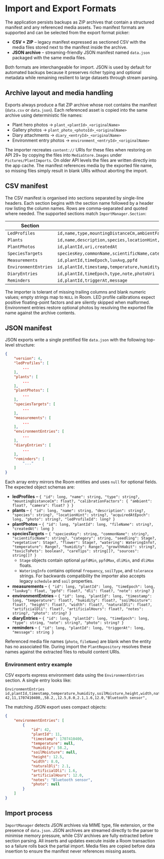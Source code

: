 # Import and Export Formats

The application persists backups as ZIP archives that contain a structured manifest and any
referenced media assets. Two manifest formats are supported and can be selected from the export
format picker:

- **CSV + ZIP** – legacy manifest expressed as sectioned CSV with the media files stored next to the
  manifest inside the archive.
- **JSON archive** – streaming-friendly JSON manifest named `data.json` packaged with the same media
  files.

Both formats are interchangeable for import. JSON is used by default for automated backups because
it preserves richer typing and optional metadata while remaining resilient to large datasets through
stream parsing.

## Archive layout and media handling

Exports always produce a flat ZIP archive whose root contains the manifest (`data.csv` or
`data.json`). Each referenced asset is copied into the same archive using deterministic file names:

- Plant hero photos → `plant_<plantId>_<originalName>`
- Gallery photos → `plant_photo_<photoId>_<originalName>`
- Diary attachments → `diary_<entryId>_<originalName>`
- Environment entry photos → `environment_<entryId>_<originalName>`

The importer recreates `content://` URIs for these files when restoring on API 29+ by copying the
files into `MediaStore.Images` under `Pictures/PlantImports`. On older API levels the files are
written directly into the app cache. The manifest references media by the exported file name, so
missing files simply result in blank URIs without aborting the import.

## CSV manifest

The CSV manifest is organised into sections separated by single-line headers. Each section begins
with the section name followed by a header row listing the column names. Rows are comma-separated
and quoted where needed. The supported sections match `ImportManager.Section`:

| Section              | Columns                                                                                                                                                                                                                                                                                                                                                                                       |
|----------------------|-----------------------------------------------------------------------------------------------------------------------------------------------------------------------------------------------------------------------------------------------------------------------------------------------------------------------------------------------------------------------------------------------|
| `LedProfiles`        | `id,name,type,mountingDistanceCm,ambientFactor,cameraFactor`                                                                                                                                                                                                                                                                                                                                  |
| `Plants`             | `id,name,description,species,locationHint,acquiredAtEpoch,photoUri,ledProfileId`                                                                                                                                                                                                                                                                                                              |
| `PlantPhotos`        | `id,plantId,uri,createdAt`                                                                                                                                                                                                                                                                                                                                                                    |
| `SpeciesTargets`     | `speciesKey,commonName,scientificName,category,seedlingPpfdMin,seedlingPpfdMax,seedlingDliMin,seedlingDliMax,vegetativePpfdMin,vegetativePpfdMax,vegetativeDliMin,vegetativeDliMax,flowerPpfdMin,flowerPpfdMax,flowerDliMin,flowerDliMax,wateringFrequency,wateringSoilType,wateringTolerance,temperatureMin,temperatureMax,humidityMin,humidityMax,growthHabit,toxicToPets,careTips,sources` |
| `Measurements`       | `id,plantId,timeEpoch,luxAvg,ppfd`                                                                                                                                                                                                                                                                                                                                                            |
| `EnvironmentEntries` | `id,plantId,timestamp,temperature,humidity,soilMoisture,height,width,naturalDli,artificialDli,artificialHours,notes,photo`                                                                                                                                                                                                                                                                    |
| `DiaryEntries`       | `id,plantId,timeEpoch,type,note,photoUri`                                                                                                                                                                                                                                                                                                                                                     |
| `Reminders`          | `id,plantId,triggerAt,message`                                                                                                                                                                                                                                                                                                                                                                |

The importer is tolerant of missing trailing columns and blank numeric values; empty strings map to
`NULL` in Room. LED profile calibrations expect positive floating-point factors and are silently
skipped when malformed. Environment entries restore optional photos by resolving the exported file
name against the archive contents.

## JSON manifest

JSON exports write a single prettified file `data.json` with the following top-level structure:

```json
{
    "version": 4,
    "ledProfiles": [
        ...
    ],
    "plants": [
        ...
    ],
    "plantPhotos": [
        ...
    ],
    "speciesTargets": [
        ...
    ],
    "measurements": [
        ...
    ],
    "environmentEntries": [
        ...
    ],
    "diaryEntries": [
        ...
    ],
    "reminders": [
        "..."
    ]
}
```

Each array entry mirrors the Room entities and uses `null` for optional fields. The expected object
schemas are:

- **ledProfiles** – `{ "id": long, "name": string, "type": string?, "mountingDistanceCm": float?,
  "calibrationFactors": { "ambient": float?, "camera": float? } }`
- **plants** – `{ "id": long, "name": string, "description": string?, "species": string?,
  "locationHint": string?, "acquiredAtEpoch": long, "photo": string?, "ledProfileId": long? }`
- **plantPhotos** – `{ "id": long, "plantId": long, "fileName": string?, "createdAt": long }`
- **speciesTargets** – `{ "speciesKey": string, "commonName": string?, "scientificName": string?,
  "category": string, "seedling": Stage?, "vegetative": Stage?, "flower": Stage?,
  "watering": WateringInfo?, "temperature": Range?, "humidity": Range?, "growthHabit": string?,
  "toxicToPets": boolean?, "careTips": string[]?, "sources": string[]? }`
    - `Stage` objects contain optional `ppfdMin`, `ppfdMax`, `dliMin`, and `dliMax` floats.
    - `WateringInfo` contains optional `frequency`, `soilType`, and `tolerance` strings. For
      backwards
      compatibility the importer also accepts legacy `schedule` and `soil` properties.
- **measurements** – `{ "id": long, "plantId": long, "timeEpoch": long,
  "luxAvg": float, "ppfd": float?, "dli": float?, "note": string? }`
- **environmentEntries** – `{ "id": long, "plantId": long, "timestamp": long,
  "temperature": float?, "humidity": float?, "soilMoisture": float?, "height": float?,
  "width": float?, "naturalDli": float?, "artificialDli": float?, "artificialHours": float?,
  "notes": string?, "photo": string? }`
- **diaryEntries** – `{ "id": long, "plantId": long, "timeEpoch": long, "type": string,
  "note": string?, "photo": string? }`
- **reminders** – `{ "id": long, "plantId": long, "triggerAt": long, "message": string }`

Referenced media file names (`photo`, `fileName`) are blank when the entity has no associated file.
During import the `PlantRepository` resolves these names against the extracted files to rebuild
content URIs.

### Environment entry example

CSV exports express environment data using the `EnvironmentEntries` section. A single entry looks
like:

```
EnvironmentEntries
id,plantId,timestamp,temperature,humidity,soilMoisture,height,width,naturalDli,artificialDli,artificialHours,notes,photo
42,11,1707410400,,58.2,,12.5,8.0,2.1,1.6,12.0,"Bluetooth sensor",
```

The matching JSON export uses compact objects:

```json
{
    "environmentEntries": [
        {
            "id": 42,
            "plantId": 11,
            "timestamp": 1707410400,
            "temperature": null,
            "humidity": 58.2,
            "soilMoisture": null,
            "height": 12.5,
            "width": 8.0,
            "naturalDli": 2.1,
            "artificialDli": 1.6,
            "artificialHours": 12.0,
            "notes": "Bluetooth sensor",
            "photo": null
        }
    ]
}
```

## Import process

`ImportManager` detects JSON archives via MIME type, file extension, or the presence of `data.json`.
JSON archives are streamed directly to the parser to minimise memory pressure, while CSV archives
are
fully extracted before section parsing. All inserts and updates execute inside a Room transaction so
a failure rolls back the partial import. Media files are copied before data insertion to ensure the
manifest never references missing assets.
